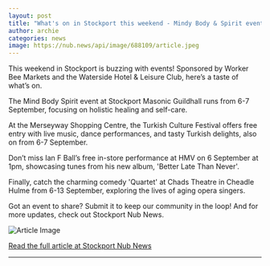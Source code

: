 ```yaml
---
layout: post
title: "What's on in Stockport this weekend - Mindy Body & Spirit event, Turkish culture festival, and more"
author: archie
categories: news
image: https://nub.news/api/image/688109/article.jpeg
---
```

This weekend in Stockport is buzzing with events! Sponsored by Worker Bee Markets and the Waterside Hotel & Leisure Club, here’s a taste of what’s on. 

The Mind Body Spirit event at Stockport Masonic Guildhall runs from 6-7 September, focusing on holistic healing and self-care. 

At the Merseyway Shopping Centre, the Turkish Culture Festival offers free entry with live music, dance performances, and tasty Turkish delights, also on from 6-7 September. 

Don’t miss Ian F Ball’s free in-store performance at HMV on 6 September at 1pm, showcasing tunes from his new album, 'Better Late Than Never'. 

Finally, catch the charming comedy 'Quartet' at Chads Theatre in Cheadle Hulme from 6-13 September, exploring the lives of aging opera singers. 

Got an event to share? Submit it to keep our community in the loop! And for more updates, check out Stockport Nub News.

![Article Image](https://nub.news/api/image/688109/article.jpeg)

[Read the full article at Stockport Nub News](https://stockport.nub.news/news/local-news/sp12143-whats-on-in-stockport-this-weekend-mindy-body-spirit-event-turkish-culture-festival-and-more-270792)

---
